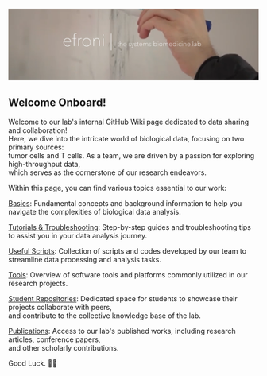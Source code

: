
![alt text](image.png)
## Welcome Onboard!


Welcome to our lab's internal GitHub Wiki page dedicated to data sharing and collaboration!  
Here, we dive into the intricate world of biological data, focusing on two primary sources:  
tumor cells and T cells. As a team, we are driven by a passion for exploring high-throughput data,  
which serves as the cornerstone of our research endeavors.

Within this page, you can find various topics essential to our work:

[Basics](/Basics/): Fundamental concepts and background information to help you navigate the complexities of biological data analysis.  

[Tutorials & Troubleshooting](/Tutorials%20&%20Troubleshooting/): Step-by-step guides and troubleshooting tips to assist you in your data analysis journey.  

[Useful Scripts](/Useful%20Scripts/): Collection of scripts and codes developed by our team to streamline data processing and analysis tasks.


[Tools](/Tools/): Overview of software tools and platforms commonly utilized in our research projects.

[Student Repositories](/Student%20Repos/): Dedicated space for students to showcase their projects collaborate with peers,  
and contribute to the collective knowledge base of the lab.

[Publications](/Publications/): Access to our lab's published works, including research articles, conference papers,  
and other scholarly contributions.

Good Luck. 🤙🏼




